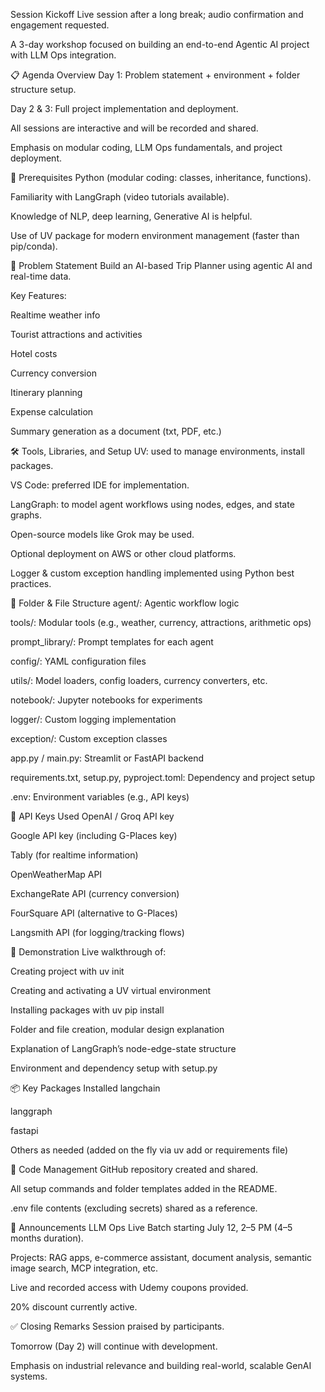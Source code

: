 Session Kickoff
Live session after a long break; audio confirmation and engagement requested.

A 3-day workshop focused on building an end-to-end Agentic AI project with LLM Ops integration.

📋 Agenda Overview
Day 1: Problem statement + environment + folder structure setup.

Day 2 & 3: Full project implementation and deployment.

All sessions are interactive and will be recorded and shared.

Emphasis on modular coding, LLM Ops fundamentals, and project deployment.

🧠 Prerequisites
Python (modular coding: classes, inheritance, functions).

Familiarity with LangGraph (video tutorials available).

Knowledge of NLP, deep learning, Generative AI is helpful.

Use of UV package for modern environment management (faster than pip/conda).

🧭 Problem Statement
Build an AI-based Trip Planner using agentic AI and real-time data.

Key Features:

Realtime weather info

Tourist attractions and activities

Hotel costs

Currency conversion

Itinerary planning

Expense calculation

Summary generation as a document (txt, PDF, etc.)

🛠️ Tools, Libraries, and Setup
UV: used to manage environments, install packages.

VS Code: preferred IDE for implementation.

LangGraph: to model agent workflows using nodes, edges, and state graphs.

Open-source models like Grok may be used.

Optional deployment on AWS or other cloud platforms.

Logger & custom exception handling implemented using Python best practices.

🧱 Folder & File Structure
agent/: Agentic workflow logic

tools/: Modular tools (e.g., weather, currency, attractions, arithmetic ops)

prompt_library/: Prompt templates for each agent

config/: YAML configuration files

utils/: Model loaders, config loaders, currency converters, etc.

notebook/: Jupyter notebooks for experiments

logger/: Custom logging implementation

exception/: Custom exception classes

app.py / main.py: Streamlit or FastAPI backend

requirements.txt, setup.py, pyproject.toml: Dependency and project setup

.env: Environment variables (e.g., API keys)

🔐 API Keys Used
OpenAI / Groq API key

Google API key (including G-Places key)

Tably (for realtime information)

OpenWeatherMap API

ExchangeRate API (currency conversion)

FourSquare API (alternative to G-Places)

Langsmith API (for logging/tracking flows)

🧪 Demonstration
Live walkthrough of:

Creating project with uv init

Creating and activating a UV virtual environment

Installing packages with uv pip install

Folder and file creation, modular design explanation

Explanation of LangGraph’s node-edge-state structure

Environment and dependency setup with setup.py

📦 Key Packages Installed
langchain

langgraph

fastapi

Others as needed (added on the fly via uv add or requirements file)

🔁 Code Management
GitHub repository created and shared.

All setup commands and folder templates added in the README.

.env file contents (excluding secrets) shared as a reference.

📣 Announcements
LLM Ops Live Batch starting July 12, 2–5 PM (4–5 months duration).

Projects: RAG apps, e-commerce assistant, document analysis, semantic image search, MCP integration, etc.

Live and recorded access with Udemy coupons provided.

20% discount currently active.

✅ Closing Remarks
Session praised by participants.

Tomorrow (Day 2) will continue with development.

Emphasis on industrial relevance and building real-world, scalable GenAI systems.
